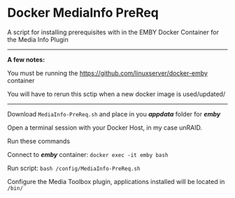 # Docker MediaInfo PreReq

A script for installing prerequisites with in the EMBY Docker Container for the Media Info Plugin

---

**A few notes:**

You must be running the https://github.com/linuxserver/docker-emby container

You will have to rerun this sctip when a new docker image is used/updated/

---

Download `MediaInfo-PreReq.sh` and place in you **_appdata_** folder for **_emby_**

Open a terminal session with your Docker Host, in my case unRAID.

Run these commands

Connect to **_emby_** container: `docker exec -it emby bash`

Run script: `bash /config/MediaInfo-PreReq.sh`

Configure the Media Toolbox plugin, applications installed will be located in `/bin/`
